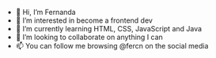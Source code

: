 - 👋 Hi, I’m Fernanda
- 👀 I’m interested in become a frontend dev
- 🌱 I’m currently learning HTML, CSS, JavaScript and Java
- 💞️ I’m looking to collaborate on anything I can
- 📫 You can follow me browsing @fercn on the social media
<!---
nascimentofernanda/nascimentofernanda is a ✨ special ✨ repository because its `README.md` (this file) appears on your GitHub profile.
You can click the Preview link to take a look at your changes.
--->

